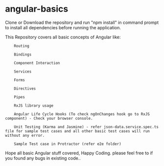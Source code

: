 # angular-basics

Clone or Download the repository and run "npm install" in command prompt to install all dependencies before running the application.

This Repository covers all basic concepts of Angular like:

  		Routing
		
		Bindings
		
		Component Interaction
		
		Services
		
		Forms
		
		Directives
		
		Pipes
		
		RxJS library usage
		
		Angular Life Cycle Hooks (To check ngOnChanges hook go to RxJS component) - Check your browser console.
		
		Unit Testing (Karma and Jasmine) - refer json-data.service.spec.ts file for sample test cases and all other basic test cases will run without any error.
		
		Sample Test case in Protractor (refer e2e folder)
		

Hope all basic Angular stuff covered, Happy Coding. please feel free to if you found any bugs in existing code..
